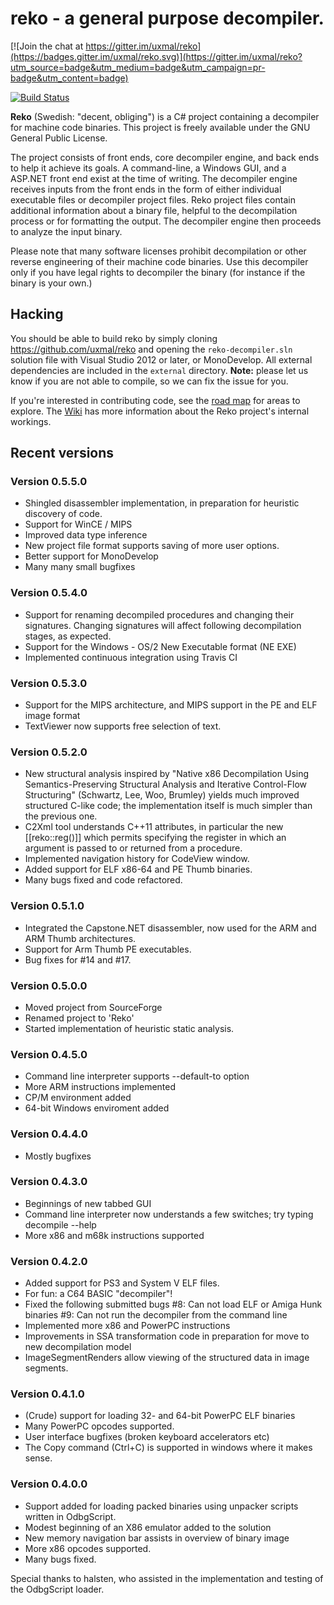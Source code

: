 # reko - a general purpose decompiler.

[![Join the chat at https://gitter.im/uxmal/reko](https://badges.gitter.im/uxmal/reko.svg)](https://gitter.im/uxmal/reko?utm_source=badge&utm_medium=badge&utm_campaign=pr-badge&utm_content=badge)

 [![Build Status](https://travis-ci.org/uxmal/reko.svg?branch=master)](https://travis-ci.org/uxmal/reko)
 
**Reko** (Swedish: "decent, obliging") is a C# project containing 
a decompiler for machine code binaries.  This project is freely 
available under the GNU General Public License.

The project consists of front ends, core decompiler engine, and back
ends to help it achieve its goals.  A command-line, a Windows GUI,
and a ASP.NET front end exist at the time of writing.  The decompiler
engine receives inputs from the front ends in the form of either
individual executable files or decompiler project files. Reko
project files contain additional information about a binary file,
helpful to the decompilation process or for formatting the output.
The decompiler engine then proceeds to analyze the input binary.

Please note that many software licenses prohibit decompilation or
other reverse engineering of their machine code binaries. Use this
decompiler only if you have legal rights to decompiler the binary
(for instance if the binary is your own.) 

## Hacking
You should be able to build reko by simply cloning https://github.com/uxmal/reko
and opening the `reko-decompiler.sln` solution file with Visual 
Studio 2012 or later, or MonoDevelop. All external dependencies 
are included in the `external` directory. **Note:** please let us 
know if you are not able to compile, so we can fix the issue for 
you.

If you're interested in contributing code, see the 
[road map](https://github.com/uxmal/reko/wiki/Roadmap) for areas to explore.
The [Wiki](https://github.com/uxmal/reko/wiki) has more information 
about the Reko project's internal workings.

## Recent versions

### Version 0.5.5.0
* Shingled disassembler implementation, in preparation for heuristic discovery of code.
* Support for WinCE / MIPS
* Improved data type inference
* New project file format supports saving of more user options.
* Better support for MonoDevelop
* Many many small bugfixes

### Version 0.5.4.0
* Support for renaming decompiled procedures and changing their signatures.
  Changing signatures will affect following decompilation stages, as
  expected.
* Support for the Windows - OS/2 New Executable format (NE EXE)
* Implemented continuous integration using Travis CI

### Version 0.5.3.0
* Support for the MIPS architecture, and MIPS support in the 
  PE and ELF image format
* TextViewer now supports free selection of text.

### Version 0.5.2.0
* New structural analysis inspired by "Native x86 Decompilation Using 
  Semantics-Preserving Structural Analysis and Iterative Control-Flow 
  Structuring" (Schwartz, Lee, Woo, Brumley) yields much improved
  structured C-like code; the implementation itself is much simpler 
  than the previous one.
* C2Xml tool understands C++11 attributes, in particular the new 
  [[reko::reg(<regname>)]] which permits specifying the register in
  which an argument is passed to or returned from a procedure.
* Implemented navigation history for CodeView window.
* Added support for ELF x86-64 and PE Thumb binaries.
* Many bugs fixed and code refactored.

### Version 0.5.1.0
* Integrated the Capstone.NET disassembler, now used for the ARM and 
  ARM Thumb architectures.
* Support for Arm Thumb PE executables.
* Bug fixes for #14 and #17.

### Version 0.5.0.0
* Moved project from SourceForge
* Renamed project to 'Reko'
* Started implementation of heuristic static analysis.

### Version 0.4.5.0 
* Command line interpreter supports --default-to option
* More ARM instructions implemented
* CP/M environment added
* 64-bit Windows enviroment added

### Version 0.4.4.0
* Mostly bugfixes

### Version 0.4.3.0
* Beginnings of new tabbed GUI
* Command line interpreter now understands a few switches; try typing
    decompile --help
* More x86 and m68k instructions supported

### Version 0.4.2.0 
* Added support for PS3 and System V ELF files.
* For fun: a C64 BASIC "decompiler"!
* Fixed the following submitted bugs
#8: Can not load ELF or Amiga Hunk binaries 
#9: Can not run the decompiler from the command line
* Implemented more x86 and PowerPC instructions
* Improvements in SSA transformation code in preparation for
  move to new decompilation model
* ImageSegmentRenders allow viewing of the structured data
  in image segments.

### Version 0.4.1.0 
* (Crude) support for loading 32- and 64-bit PowerPC ELF binaries
* Many PowerPC opcodes supported.
* User interface bugfixes (broken keyboard accelerators etc)
* The Copy command (Ctrl+C) is supported in windows where it 
  makes sense. 

### Version 0.4.0.0
* Support added for loading packed binaries using unpacker scripts
  written in OdbgScript.
* Modest beginning of an X86 emulator added to the solution
* New memory navigation bar assists in overview of binary image
* More x86 opcodes supported.
* Many bugs fixed.

Special thanks to halsten, who assisted in the implementation and 
testing of the OdbgScript loader. 


